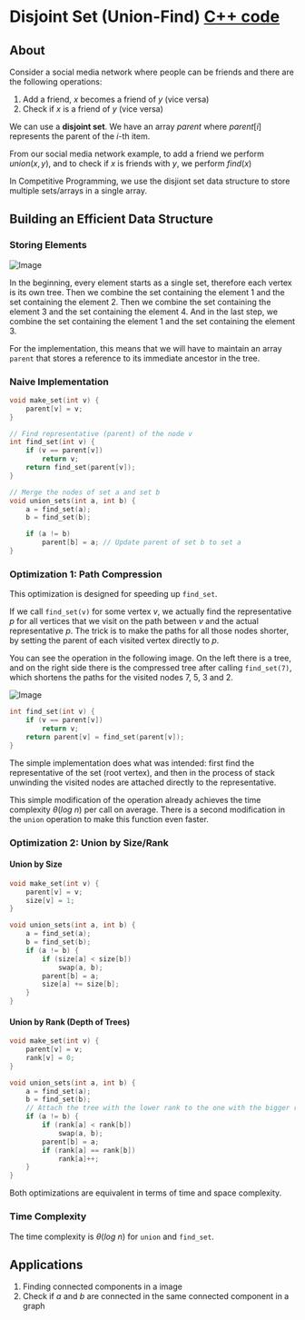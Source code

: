 # Disjoint Set (Union-Find) [C++ code](./disjoint-set.cpp)

## About

Consider a social media network where people can be friends and there are the following operations:

1. Add a friend, $x$ becomes a friend of $y$ (vice versa)
2. Check if $x$ is a friend of $y$ (vice versa)

We can use a **disjoint set**. We have an array $parent$ where $parent[i]$ represents the parent of the $i$-th item.

From our social media network example, to add a friend we perform $union(x, y)$, and to check if $x$ is friends with $y$, we perform $find(x)$

In Competitive Programming, we use the disjiont set data structure to store multiple sets/arrays in a single array.

## Building an Efficient Data Structure

### Storing Elements

![Image](https://cp-algorithms.com/img/DSU_example.png)

In the beginning, every element starts as a single set, therefore each vertex is its own tree. Then we combine the set containing the element 1 and the set containing the element 2. Then we combine the set containing the element 3 and the set containing the element 4. And in the last step, we combine the set containing the element 1 and the set containing the element 3.

For the implementation, this means that we will have to maintain an array `parent` that stores a reference to its immediate ancestor in the tree.

### Naive Implementation

```cpp
void make_set(int v) {
    parent[v] = v;
}

// Find representative (parent) of the node v
int find_set(int v) {
    if (v == parent[v])
        return v;
    return find_set(parent[v]);
}

// Merge the nodes of set a and set b
void union_sets(int a, int b) {
    a = find_set(a);
    b = find_set(b);

    if (a != b)
        parent[b] = a; // Update parent of set b to set a
}
```

### Optimization 1: Path Compression

This optimization is designed for speeding up `find_set`.

If we call `find_set(v)` for some vertex $v$, we actually find the representative $p$ for all vertices that we visit on the path between $v$ and the actual representative $p$. The trick is to make the paths for all those nodes shorter, by setting the parent of each visited vertex directly to $p$.

You can see the operation in the following image. On the left there is a tree, and on the right side there is the compressed tree after calling `find_set(7)`, which shortens the paths for the visited nodes $7$, $5$, $3$ and $2$.

![Image](https://cp-algorithms.com/img/DSU_path_compression.png)

```cpp
int find_set(int v) {
    if (v == parent[v])
        return v;
    return parent[v] = find_set(parent[v]);
}

```

The simple implementation does what was intended: first find the representative of the set (root vertex), and then in the process of stack unwinding the visited nodes are attached directly to the representative.

This simple modification of the operation already achieves the time complexity $\theta(log \ n)$ per call on average. There is a second modification in the `union` operation to make this function even faster.

### Optimization 2: Union by Size/Rank

#### Union by Size

```cpp
void make_set(int v) {
    parent[v] = v;
    size[v] = 1;
}

void union_sets(int a, int b) {
    a = find_set(a);
    b = find_set(b);
    if (a != b) {
        if (size[a] < size[b])
            swap(a, b);
        parent[b] = a;
        size[a] += size[b];
    }
}
```

#### Union by Rank (Depth of Trees)

```cpp
void make_set(int v) {
    parent[v] = v;
    rank[v] = 0;
}

void union_sets(int a, int b) {
    a = find_set(a);
    b = find_set(b);
    // Attach the tree with the lower rank to the one with the bigger rank.
    if (a != b) {
        if (rank[a] < rank[b])
            swap(a, b);
        parent[b] = a;
        if (rank[a] == rank[b])
            rank[a]++;
    }
}
```

Both optimizations are equivalent in terms of time and space complexity.

### Time Complexity

The time complexity is $\theta(log \ n)$ for `union` and `find_set`.

## Applications

1. Finding connected components in a image
2. Check if $a$ and $b$ are connected in the same connected component in a graph
